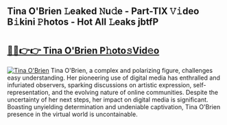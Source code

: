 ## Tina O'Brien 𝙻eaked 𝙽u𝚍e - Part-TlX 𝚅𝚒deo B𝚒kini 𝙿hotos - Hot All 𝙻eaks jbtfP

# <h2><a href="http://ld0n6h.urlbe.top/?page=Tina+O%27Brien">🔗🔗👉👉 Tina O'Brien P𝚑oto𝚜Vid𝚎o</a></h2>

[![Tina O'Brien](https://i.imgur.com/eBuTRDB.gif)](http://ld0n6h.urlbe.top/?page=Tina+O%27Brien)
Tina O'Brien, a complex and polarizing figure, challenges easy understanding. Her pioneering use of digital media has enthralled and infuriated observers, sparking discussions on artistic expression, self-representation, and the evolving nature of online communities. Despite the uncertainty of her next steps, her impact on digital media is significant. Boasting unyielding determination and undeniable captivation, Tina O'Brien presence in the virtual world is uncontainable.
